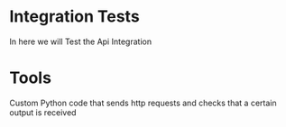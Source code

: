 # Integration Tests

In here we will Test the Api Integration

# Tools

Custom Python code that sends http requests and checks that a certain output is received
